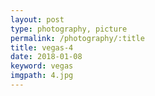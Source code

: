 ```yaml
---
layout: post
type: photography, picture
permalink: /photography/:title
title: vegas-4
date: 2018-01-08
keyword: vegas
imgpath: 4.jpg
---
```



